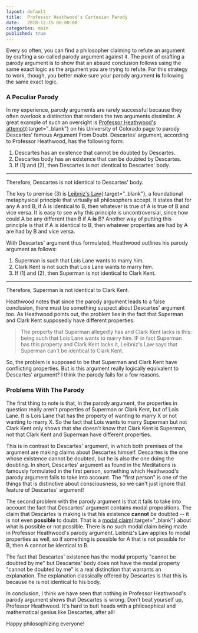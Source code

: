 ```yaml
---
layout: default
title:  Professor Heathwood's Cartesian Parody
date:   2018-12-15 00:00:00
categories: main
published: true
---
```


Every so often, you can find a philosopher claiming to refute an argument by crafting a so-called parody argument against it. The point of crafting a parody argument is to show that an absurd conclusion follows using the same exact logic as the argument you are trying to refute. For this strategy to work, though, you better make sure your parody argument **is** following the same exact logic.

### A Peculiar Parody
In my experience, parody arguments are rarely successful because they often overlook a distinction that renders the two arguments dissimilar. A great example of such an oversight is [Professor Heathwood's attempt](https://spot.colorado.edu/~heathwoo/Phil100/AgainstMM.html){:target="_blank"} on his University of Colorado page to parody Descartes' famous Argument From Doubt. Descartes' argument, according to Professor Heathwood, has the following form:

1. Descartes has an existence that cannot be doubted by Descartes.
2. Descartes body has an existence that can be doubted by Descartes.
3. If (1) and (2), then Descartes is not identical to Descartes' body.

---

Therefore, Descartes is not identical to Descartes' body.

The key to premise (3) is [Leibniz's Law](https://plato.stanford.edu/entries/identity-indiscernible/){:target="_blank"}, a foundational metaphysical principle that virtually all philosophers accept. It states that for any A and B, if A is identical to B, then whatever is true of A is true of B and vice versa. It is easy to see why this principle is uncontroversial, since how could A be any different than B if A **is** B? Another way of putting this principle is that if A is identical to B, then whatever properties are had by A are had by B and vice versa.

With Descartes' argument thus formulated, Heathwood outlines his parody argument as follows:

1. Superman is such that Lois Lane wants to marry him.
2. Clark Kent is not such that Lois Lane wants to marry him.
3. If (1) and (2), then Superman is not identical to Clark Kent.

---

Therefore, Superman is not identical to Clark Kent.

Heathwood notes that since the parody argument leads to a false conclusion, there must be something suspect about Descartes' argument too. As Heathwood points out, the problem lies in the fact that Superman and Clark Kent supposedly have different properties:

> The property that Superman allegedly has and Clark Kent lacks is this: being such that Lois Lane wants to marry him.  IF in fact Superman has this property and Clark Kent lacks it, Leibniz's Law says that Superman can't be identical to Clark Kent.

So, the problem is supposed to be that Superman and Clark Kent have conflicting properties. But is this argument really logically equivalent to Descartes' argument? I think the parody fails for a few reasons.

### Problems With The Parody
The first thing to note is that, in the parody argument, the properties in question really aren't properties of Superman or Clark Kent, but of Lois Lane. It is Lois Lane that has the property of wanting to marry X or not wanting to marry X. So the fact that Lois wants to marry Superman but not Clark Kent only shows that she doesn't know that Clark Kent is Superman, not that Clark Kent and Superman have different properties.

This is in contrast to Descartes' argument, in which both premises of the argument are making claims about Descartes himself. Descartes is the one whose existence cannot be doubted, but he is also the one doing the doubting. In short, Descartes' argument as found in the Meditations is famously formulated in the first person, something which Heathwood's parody argument fails to take into account. The "first person" is one of the things that is distinctive about consciousness, so we can't just ignore that feature of Descartes' argument!

The second problem with the parody argument is that it fails to take into account the fact that Descartes' argument contains modal propositions. The claim that Descartes is making is that his existence **cannot** be doubted -- it is not even **possible** to doubt. That is a [modal claim](https://plato.stanford.edu/entries/modality-epistemology/){:target="_blank"} about what is possible or not possible. There is no such modal claim being made in Professor Heathwood's parody argument. Leibniz's Law applies to modal properties as well, so if something is possible for A that is not possible for B, then A cannot be identical to B.

The fact that Descartes' existence has the modal property "cannot be doubted by me" but Descartes' body does not have the modal property "cannot be doubted by me" is a real distinction that warrants an explanation. The explanation classically offered by Descartes is that this is because he is not identical to his body.

In conclusion, I think we have seen that nothing in Professor Heathwood's parody argument shows that Descartes is wrong. Don't beat yourself up, Professor Heathwood. It's hard to butt heads with a philosophical and mathematical genius like Descartes, after all!

Happy philosophizing everyone!

